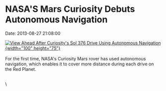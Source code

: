 NASA\'S Mars Curiosity Debuts Autonomous Navigation
===================================================

Date: 2013-08-27 21:08:00

[![View Ahead After Curiosity\'s Sol 376 Drive Using Autonomous
Navigation](http://www.jpl.nasa.gov/images/msl/20130827/pia17354-th.jpg){width="100"
height="75"}](http://www.jpl.nasa.gov/news/news.cfm?release=2013-259&rn=news.xml&rst=3884)\
\
For the first time, NASA\'s Curiosity Mars rover has used autonomous
navigation, which enables it to cover more distance during each drive on
the Red Planet.

\
\
